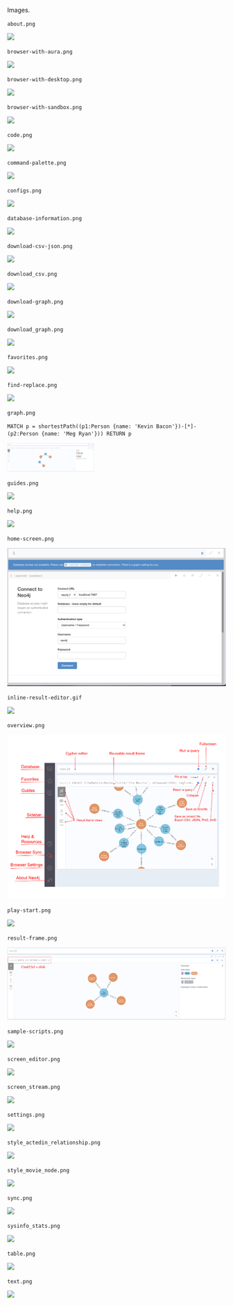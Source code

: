 Images.

`about.png`

![](about.png)

`browser-with-aura.png`

![](browser-with-aura.png)

`browser-with-desktop.png`

![](browser-with-desktop.png)

`browser-with-sandbox.png`

![](browser-with-sandbox.png)

`code.png`

![](code.png)

`command-palette.png`

![](command-palette.png)

`configs.png`

![](configs.png)

`database-information.png`

![](database-information.png)

`download-csv-json.png`

![](download-csv-json.png)

`download_csv.png`

![](download_csv.png)

`download-graph.png`

![](download-graph.png)

`download_graph.png`

![](download_graph.png)

`favorites.png`

![](favorites.png)

`find-replace.png`

![](find-replace.png)

`graph.png`

`MATCH p = shortestPath((p1:Person {name: 'Kevin Bacon'})-[*]-(p2:Person {name: 'Meg Ryan'})) RETURN p`

<img src="graph.png" width="200">

`guides.png`

![](guides.png)

`help.png`

![](help.png)

`home-screen.png`

![](home-screen.png)

`inline-result-editor.gif`

![](inline-result-editor.gif)

`overview.png` 

![](overview.png)

`play-start.png`

![](play-start.png)

`result-frame.png`

![](result-frame.png)

`sample-scripts.png`

![](sample-scripts.png)

`screen_editor.png`

![](screen_editor.png)

`screen_stream.png`

![](screen_stream.png)

`settings.png`

![](settings.png)

`style_actedin_relationship.png`

![](style_actedin_relationship.png)

`style_movie_node.png`

![](style_movie_node.png)

`sync.png`

![](sync.png)

`sysinfo_stats.png`

![](sysinfo_stats.png)

`table.png`

![](table.png)

`text.png`

![](text.png)


